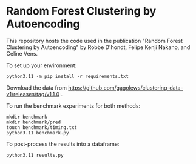 # Random Forest Clustering by Autoencoding
This repository hosts the code used in the publication "Random Forest Clustering by Autoencoding" by Robbe D'hondt, Felipe Kenji Nakano, and Celine Vens.

To set up your environment:
```
python3.11 -m pip install -r requirements.txt
```

Download the data from https://github.com/gagolews/clustering-data-v1/releases/tag/v1.1.0 .

To run the benchmark experiments for both methods:
```
mkdir benchmark
mkdir benchmark/pred
touch benchmark/timing.txt
python3.11 benchmark.py
```

To post-process the results into a dataframe:
```
python3.11 results.py
```
